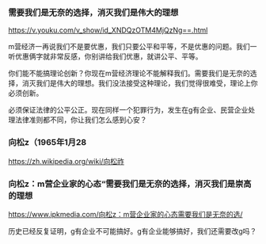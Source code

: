 ### 需要我们是无奈的选择，消灭我们是伟大的理想
https://v.youku.com/v_show/id_XNDQzOTM4MjQzNg==.html

m营经济一再说我们不是要优惠，我们只要公平和平等，不是优惠的问题。我们一听优惠俩字就非常反感，你别讲给我们优惠，就讲公平、平等。

你们能不能搞理论创新？你现在m营经济理论不能解释我们。需要我们是无奈的选择，消灭我们是伟大的理想。我们没法接受这种理论，我们觉得很难受，理论上你必须创新。

必须保证法律的公平公正。现在同样一个犯罪行为，发生在g有企业、民营企业处理法律准则都不同，你让我们怎么感到心安？

### 向松z（1965年1月28
https://zh.wikipedia.org/wiki/向松祚

### 向松z：m营企业家的心态“需要我们是无奈的选择，消灭我们是崇高的理想
https://www.ipkmedia.com/向松z：m营企业家的心态需要我们是无奈的选/

历史已经反复证明，g有企业不可能搞好。g有企业能够搞好，我们还需要改g吗？
